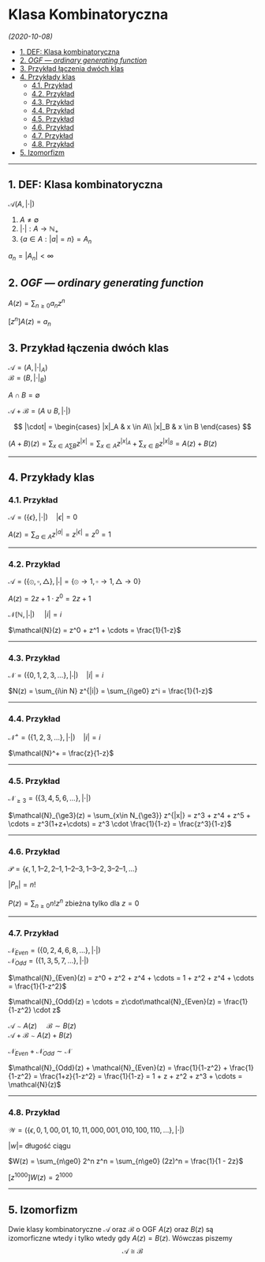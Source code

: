 # Klasa Kombinatoryczna
*(2020-10-08)*

- [1. DEF: Klasa kombinatoryczna](#1-def-klasa-kombinatoryczna)
- [2. *OGF — ordinary generating function*](#2-ogf--ordinary-generating-function)
- [3. Przykład łączenia dwóch klas](#3-przykład-łączenia-dwóch-klas)
- [4. Przykłady klas](#4-przykłady-klas)
    - [4.1. Przykład](#41-przykład)
    - [4.2. Przykład](#42-przykład)
    - [4.3. Przykład](#43-przykład)
    - [4.4. Przykład](#44-przykład)
    - [4.5. Przykład](#45-przykład)
    - [4.6. Przykład](#46-przykład)
    - [4.7. Przykład](#47-przykład)
    - [4.8. Przykład](#48-przykład)
- [5. Izomorfizm](#5-izomorfizm)

---

## 1. DEF: Klasa kombinatoryczna

$\mathcal{A}(A, |\cdot|)$

1. $A \neq \emptyset$
2. $|\cdot|: A \to \mathbb{N}_+$
3. $\{a \in A: |a| = n\} = A_n$

$a_n = |A_n| < \infty$

## 2. *OGF — ordinary generating function*

$A(z) = \sum_{n\ge0} a_n z^n$

$[z^n]A(z) = a_n$

## 3. Przykład łączenia dwóch klas

$\mathcal{A} = (A,|\cdot|_A)$\
$\mathcal{B} = (B,|\cdot|_B)$

$A\cap B = \emptyset$

$\mathcal{A} + \mathcal{B} = (A\cup B, |\cdot|)$

$$
|\cdot| =
\begin{cases}
    |x|_A & x \in A\\
    |x|_B & x \in B
\end{cases}
$$

$(A+B)(z) = \sum_{x \in A\sum B} z^{|x|} = \sum_{x\in A} z^{|x|_A} + \sum_{x \in B} z^{|x|_B} = A(z) + B(z)$

---

## 4. Przykłady klas

### 4.1. Przykład

$\mathcal{A} = (\{\epsilon\}, |\cdot|) \quad |\epsilon| = 0$

$A(z) = \sum_{a\in A} z^{|a|} = z^{|\epsilon|} = z^0 = 1$

---

### 4.2. Przykład

$\mathcal{A} = (\{\circledcirc, \square, \triangle\}, |\cdot| = \{ \circledcirc \to 1, \square \to 1, \triangle \to 0 \}$

$A(z) = 2z + 1 \cdot z^0 = 2z + 1$

$\mathcal{N}(\mathbb{N}, |\cdot|) ~~~~~ |i| = i$

$\mathcal{N}(z) = z^0 + z^1 + \cdots = \frac{1}{1-z}$

---

### 4.3. Przykład

$\mathcal{N} = (\{0,1,2,3,\dots\}, |\cdot|) \quad |i| = i$

$N(z) = \sum_{i\in N} z^{|i|} = \sum_{i\ge0} z^i = \frac{1}{1-z}$

---

### 4.4. Przykład

$\mathcal{N}^+ = (\{1,2,3,\dots\}, |\cdot|) \quad |i| = i$

$\mathcal{N}^+ = \frac{z}{1-z}$

---

### 4.5. Przykład

$\mathcal{N}_{\ge3} = (\{ 3,4,5,6,\dots \}, |\cdot|)$

$\mathcal{N}_{\ge3}(z) = \sum_{x\in N_{\ge3}} z^{|x|} = z^3 + z^4 + z^5 + \cdots = z^3(1+z+\cdots) = z^3 \cdot \frac{1}{1-z} = \frac{z^3}{1-z}$

---

### 4.6. Przykład

$\mathcal{P} = \{\epsilon, 1, 1–2, 2–1, 1–2–3, 1–3–2,3–2–1,\dots\}$

$|P_n| = n!$

$P(z) = \sum_{n\ge 0} n! z^n$ zbieżna tylko dla $z = 0$

---

### 4.7. Przykład

$\mathcal{N}_{Even} = (\{0,2,4,6,8,\dots\}, |\cdot|)$\
$\mathcal{N}_{Odd} = (\{1,3,5,7,\dots\}, |\cdot|)$

$\mathcal{N}_{Even}(z) = z^0 + z^2 + z^4 + \cdots = 1 + z^2 + z^4 + \cdots = \frac{1}{1-z^2}$

$\mathcal{N}_{Odd}(z) = \cdots = z\cdot\mathcal{N}_{Even}(z) = \frac{1}{1-z^2} \cdot z$

$\mathcal{A} \sim A(z) ~~~~~ \mathcal{B} \sim B(z)$\
$\mathcal{A} + \mathcal{B} \sim A(z) + B(z)$

$\mathcal{N}_{Even} + \mathcal{N}_{Odd} \sim \mathcal{N}$

$\mathcal{N}_{Odd}(z) + \mathcal{N}_{Even}(z) = \frac{1}{1-z^2} + \frac{1}{1-z^2} = \frac{1+z}{1-z^2} = \frac{1}{1-z} = 1 + z + z^2 + z^3 + \cdots = \mathcal{N}(z)$

---

### 4.8. Przykład

$\mathcal{W} = (\{\epsilon, 0, 1, 00, 01, 10, 11, 000, 001, 010, 100, 110, \dots\}, |\cdot|)$

$|w| =$ długość ciągu

$W(z) = \sum_{n\ge0} 2^n z^n = \sum_{n\ge0} (2z)^n = \frac{1}{1 - 2z}$

$[z^{1000}]W(z) = 2^{1000}$

---

## 5. Izomorfizm

Dwie klasy kombinatoryczne $\mathcal{A}$ oraz $\mathcal{B}$ o OGF $A(z)$ oraz $B(z)$ są izomorficzne wtedy i tylko wtedy gdy $A(z) = B(z)$. Wówczas piszemy
$$
\mathcal{A} \cong \mathcal{B}
$$
